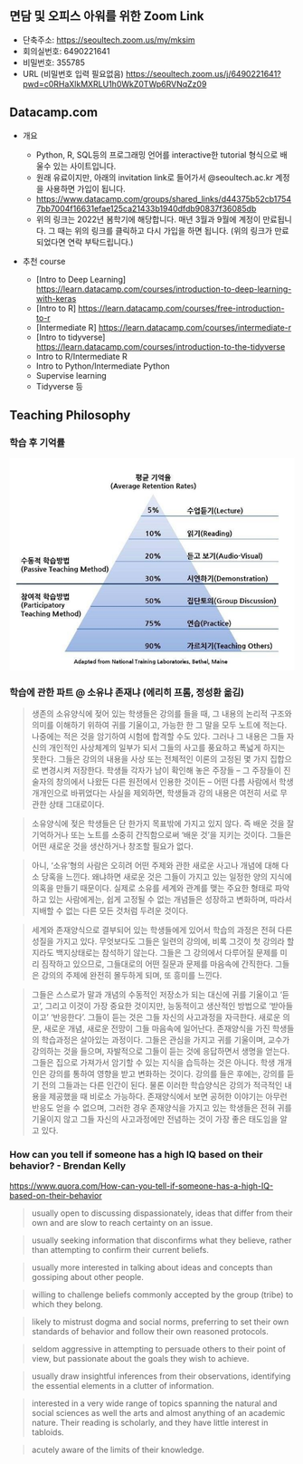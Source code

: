 ## 면담 및 오피스 아워를 위한 Zoom Link

+ 단축주소: https://seoultech.zoom.us/my/mksim
+ 회의실번호: 6490221641
+ 비밀번호: 355785
+ URL (비밀번호 입력 필요없음) https://seoultech.zoom.us/j/6490221641?pwd=c0RHaXlkMXRLU1h0WkZ0TWp6RVNqZz09

## Datacamp.com

+ 개요
    + Python, R, SQL등의 프로그래밍 언어를 interactive한 tutorial 형식으로 배울수 있는 사이트입니다.
    + 원래 유료이지만, 아래의 invitation link로 들어가서 @seoultech.ac.kr 계정을 사용하면 가입이 됩니다. 
    + https://www.datacamp.com/groups/shared_links/d44375b52cb17547bb7004f16631efae125ca21433b1940dfdb90837f36085db
    + 위의 링크는 2022년 봄학기에 해당합니다. 매년 3월과 9월에 계정이 만료됩니다. 그 때는 위의 링크를 클릭하고 다시 가입을 하면 됩니다. (위의 링크가 만료되었다면 연락 부탁드립니다.)

+ 추천 course
    + [Intro to Deep Learning] https://learn.datacamp.com/courses/introduction-to-deep-learning-with-keras
    + [Intro to R] https://learn.datacamp.com/courses/free-introduction-to-r
    + [Intermediate R] https://learn.datacamp.com/courses/intermediate-r
    + [Intro to tidyverse] https://learn.datacamp.com/courses/introduction-to-the-tidyverse
    + Intro to R/Intermediate R
    + Intro to Python/Intermediate Python
    + Supervise learning
    + Tidyverse 등

## Teaching Philosophy

### 학습 후 기억률

![](remember.jpg)

### 학습에 관한 파트 @ 소유냐 존재냐 (에리히 프롬, 정성환 옮김)

> 생존의 소유양식에 젖어 있는 학생들은 강의를 들을 때, 그 내용의 논리적 구조와 의미를 이해하기 위하여 귀를 기울이고, 가능한 한 그 말을 모두 노트에 적는다.  나중에는 적은 것을 암기하여 시험에 합격할 수도 있다.  그러나 그 내용은 그들 자신의 개인적인 사상체계의 일부가 되서 그들의 사고를 풍요하고 폭넓게 하지는 못한다.  그들은 강의의 내용을 사상 또는 전체적인 이론의 고정된 몇 가지 집합으로 변경시켜 저장한다.  학생들 각자가 남이 확인해 놓은 주장들 – 그 주장들이 진술자의 창의에서 나왔든 다른 원전에서 인용한 것이든 – 어떤 다름 사람에서 학생 개개인으로 바뀌었다는 사실을 제외하면, 학생들과 강의 내용은 여전히 서로 무관한 상태 그대로이다.

> 소유양식에 젖은 학생들은 단 한가지 목표밖에 가지고 있지 않다.  즉 배운 것을 잘 기억하거나 또는 노트를 소중히 간직함으로써 ‘배운 것’을 지키는 것이다.  그들은 어떤 새로운 것을 생산하거나 창조할 필요가 없다.

> 아니, ‘소유’형의 사람은 오히려 어떤 주제와 관한 새로운 사고나 개념에 대해 다소 당혹을 느낀다.  왜냐하면 새로운 것은 그들이 가지고 있는 일정한 양의 지식에 의혹을 만들기 때문이다.  실제로 소유를 세계와 관계를 맺는 주요한 형태로 파악하고 있는 사람에게는, 쉽게 고정될 수 없는 개념들은 성장하고 변화하며, 따라서 지배할 수 없는 다른 모든 것처럼 두려운 것이다.

> 세계와 존재양식으로 결부되어 있는 학생들에게 있어서 학습의 과정은 전혀 다른 성질을 가지고 있다.  무엇보다도 그들은 일련의 강의에, 비록 그것이 첫 강의라 할지라도 백지상태로는 참석하기 않는다.  그들은 그 강의에서 다루어질 문제를 미리 짐작하고 있으므로, 그들대로의 어떤 질문과 문제를 마음속에 간직한다.  그들은 강의의 주제에 완전히 몰두하게 되며, 또 흥미를 느낀다.

> 그들은 스스로가 말과 개념의 수동적인 저장소가 되는 대신에 귀를 기울이고 ‘듣고’, 그리고 이것이 가장 중요한 것이지만, 능동적이고 생산적인 방법으로 ‘받아들이고’ ‘반응한다’.  그들이 듣는 것은 그들 자신의 사고과정을 자극한다.  새로운 의문, 새로운 개념, 새로운 전망이 그들 마음속에 일어난다.  존재양식을 가진 학생들의 학습과정은 살아있는 과정이다.  그들은 관심을 가지고 귀를 기울이며, 교수가 강의하는 것을 들으며, 자발적으로 그들이 듣는 것에 응답하면서 생명을 얻는다.  그들은 집으로 가져가서 암기할 수 있는 지식을 습득하는 것은 아니다.  학생 개개인은 강의를 통하여 영향을 받고 변화하는 것이다.  강의를 들은 후에는, 강의를 듣기 전의 그들과는 다른 인간이 된다.  물론 이러한 학습양식은 강의가 적극적인 내용을 제공했을 때 비로소 가능하다.  존재양식에서 보면 공허한 이야기는 아무런 반응도 얻을 수 없으며, 그러한 경우 존재양식을 가지고 있는 학생들은 전혀 귀를 기울이지 않고 그들 자신의 사고과정에만 전념하는 것이 가장 좋은 태도임을 알고 있다.

### How can you tell if someone has a high IQ based on their behavior? - Brendan Kelly

https://www.quora.com/How-can-you-tell-if-someone-has-a-high-IQ-based-on-their-behavior

> usually open to discussing dispassionately, ideas that differ from their own and are slow to reach certainty on an issue.

> usually seeking information that disconfirms what they believe, rather than attempting to confirm their current beliefs.

> usually more interested in talking about ideas and concepts than gossiping about other people.

> willing to challenge beliefs commonly accepted by the group (tribe) to which they belong.

> likely to mistrust dogma and social norms, preferring to set their own standards of behavior and follow their own reasoned protocols.

> seldom aggressive in attempting to persuade others to their point of view, but passionate about the goals they wish to achieve.

> usually draw insightful inferences from their observations, identifying the essential elements in a clutter of information.

> interested in a very wide range of topics spanning the natural and social sciences as well the arts and almost anything of an academic nature. Their reading is scholarly, and they have little interest in tabloids.

> acutely aware of the limits of their knowledge.


